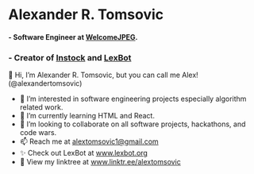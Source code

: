 # Alexander R. Tomsovic
#### - Software Engineer at [WelcomeJPEG](https://welcomejpeg.com).
### - Creator of [Instock](https://instockapp.org) and [LexBot](https://lexbot.org)


👋 Hi, I’m Alexander R. Tomsovic, but you can call me Alex! (@alexandertomsovic)
- 👀 I’m interested in software engineering projects especially algorithm related work. 
- 🌱 I’m currently learning HTML and React. 
- 💞️ I’m looking to collaborate on all software projects, hackathons, and code wars.
- 📫 Reach me at alextomsovic1@gmail.com
- ✨ Check out LexBot at www.lexbot.org 
- 👾 View my linktree at www.linktr.ee/alextomsovic


